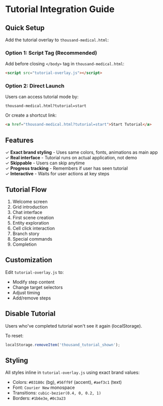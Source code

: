 # Tutorial Integration Guide

## Quick Setup

Add the tutorial overlay to `thousand-medical.html`:

### Option 1: Script Tag (Recommended)

Add before closing `</body>` tag in `thousand-medical.html`:

```html
<script src="tutorial-overlay.js"></script>
```

### Option 2: Direct Launch

Users can access tutorial mode by:

```
thousand-medical.html?tutorial=start
```

Or create a shortcut link:

```html
<a href="thousand-medical.html?tutorial=start">Start Tutorial</a>
```

## Features

✓ **Exact brand styling** - Uses same colors, fonts, animations as main app  
✓ **Real interface** - Tutorial runs on actual application, not demo  
✓ **Skippable** - Users can skip anytime  
✓ **Progress tracking** - Remembers if user has seen tutorial  
✓ **Interactive** - Waits for user actions at key steps  

## Tutorial Flow

1. Welcome screen
2. Grid introduction
3. Chat interface
4. First scene creation
5. Entity exploration
6. Cell click interaction
7. Branch story
8. Special commands
9. Completion

## Customization

Edit `tutorial-overlay.js` to:

- Modify step content
- Change target selectors
- Adjust timing
- Add/remove steps

## Disable Tutorial

Users who've completed tutorial won't see it again (localStorage).

To reset:
```javascript
localStorage.removeItem('thousand_tutorial_shown');
```

## Styling

All styles inline in `tutorial-overlay.js` using exact brand values:

- Colors: `#03180c` (bg), `#56ff9f` (accent), `#aef3c1` (text)
- Font: `Courier New` monospace
- Transitions: `cubic-bezier(0.4, 0, 0.2, 1)`
- Borders: `#1b6e3e`, `#0c3a23`
